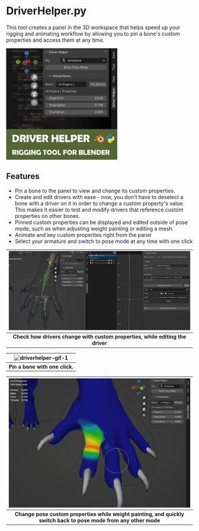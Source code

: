 # DriverHelper.py

This tool creates a panel in the 3D workspace that helps speed up your rigging and animating workflow by allowing you to pin a bone's custom properties and access them at any time.

<img src="Images/DriverHelper.png"  width="300" height="300">

## Features

- Pin a bone to the panel to view and change its custom properties.
- Create and edit drivers with ease - now, you don't have to deselect a bone with a driver on it in order to change a custom property's value. This makes it easier to test and modify drivers that reference custom properties on other bones.
- Pinned custom properties can be displayed and edited outside of pose mode, such as when adjusting weight painting or editing a mesh.
- Animate and key custom properties right from the panel
- Select your armature and switch to pose mode at any time with one click

| ![driverhelper-gif-1](Images/driverhelper_editDriver.gif) |
|:--:|
| <b>Check how drivers change with custom properties, while editing the driver</b>|

| ![driverhelper-gif-1](Images/driverhelper_changeAndModify.gif) |
|:--:|
| <b>Pin a bone with one click.</b>|

| ![driverhelper-gif-1](Images/driverhelper_weightPaint.gif) |
|:--:|
| <b>Change pose custom properties while weight painting, and quickly switch back to pose mode from any other mode</b>|
